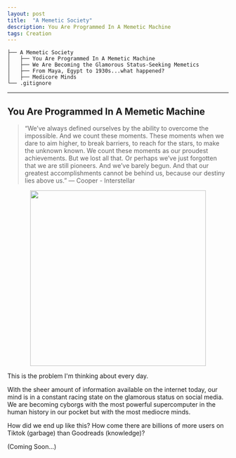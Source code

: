 ```yaml
---
layout: post
title:  "A Memetic Society"
description: You Are Programmed In A Memetic Machine 
tags: Creation
---
```



```
├── A Memetic Society
│   ├── You Are Programmed In A Memetic Machine
│   ├── We Are Becoming the Glamorous Status-Seeking Memetics
│   ├── From Maya, Egypt to 1930s...what happened?
│   ├── Medicore Minds
└── .gitignore

```
---
## You Are Programmed In A Memetic Machine


> “We’ve always defined ourselves by the ability to overcome the impossible. And we count these moments. These moments when we dare to aim higher, to break barriers, to reach for the stars, to make the unknown known. We count these moments as our proudest achievements. But we lost all that. Or perhaps we’ve just forgotten that we are still pioneers. And we’ve barely begun. And that our greatest accomplishments cannot be behind us, because our destiny lies above us.” ― Cooper - Interstellar

<p align="center">
<img width="400" src="https://www.jalopyjournal.com/forum/attachments/2015_08_21_c0_sprucegoose-8ff03-jpg.3421671/"/>
</p>

This is the problem I'm thinking about every day.

With the sheer amount of information available on the internet today, our mind is in a constant racing state on the glamorous status on social media. We are becoming cyborgs with the most powerful supercomputer in the human history in our pocket but with the most mediocre minds. 

How did we end up like this?  How come there are billions of more users on Tiktok (garbage) than Goodreads (knowledge)?

(Coming Soon...)